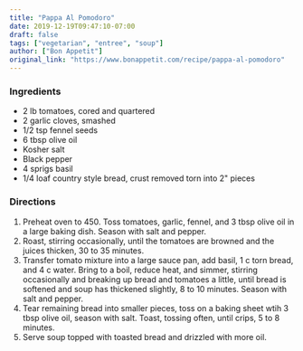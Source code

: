 ```yaml
---
title: "Pappa Al Pomodoro"
date: 2019-12-19T09:47:10-07:00
draft: false
tags: ["vegetarian", "entree", "soup"]
author: ["Bon Appetit"]
original_link: "https://www.bonappetit.com/recipe/pappa-al-pomodoro"
---
```


### Ingredients
- 2 lb tomatoes, cored and quartered
- 2 garlic cloves, smashed
- 1/2 tsp fennel seeds
- 6 tbsp olive oil
- Kosher salt
- Black pepper
- 4 sprigs basil
- 1/4 loaf country style bread, crust removed torn into 2" pieces

### Directions
1. Preheat oven to 450. Toss tomatoes, garlic, fennel, and 3 tbsp olive oil in a large baking dish. Season with salt and pepper.
1. Roast, stirring occasionally, until the tomatoes are browned and the juices thicken, 30 to 35 minutes.
1. Transfer tomato mixture into a large sauce pan, add basil, 1 c torn bread, and 4 c water. Bring to a boil, reduce heat, and simmer, stirring occasionally and breaking up bread and tomatoes a little, until bread is softened and soup has thickened slightly, 8 to 10 minutes. Season with salt and pepper.
1. Tear remaining bread into smaller pieces, toss on a baking sheet wtih 3 tbsp olive oil, season with salt. Toast, tossing often, until crips, 5 to 8 minutes.
1. Serve soup topped with toasted bread and drizzled with more oil.
